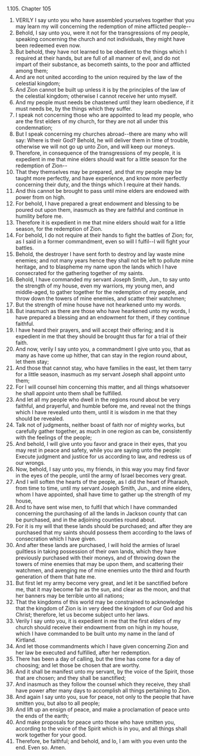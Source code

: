 1.105. Chapter 105
1. VERILY I say unto you who have assembled yourselves together that you may learn my will concerning the redemption of mine afflicted people--
2. Behold, I say unto you, were it not for the transgressions of my people, speaking concerning the church and not individuals, they might have been redeemed even now.
3. But behold, they have not learned to be obedient to the things which I required at their hands, but are full of all manner of evil, and do not impart of their substance, as becometh saints, to the poor and afflicted among them;
4. And are not united according to the union required by the law of the celestial kingdom;
5. And Zion cannot be built up unless it is by the principles of the law of the celestial kingdom; otherwise I cannot receive her unto myself.
6. And my people must needs be chastened until they learn obedience, if it must needs be, by the things which they suffer.
7. I speak not concerning those who are appointed to lead my people, who are the first elders of my church, for they are not all under this condemnation;
8. But I speak concerning my churches abroad--there are many who will say: Where is their God? Behold, he will deliver them in time of trouble, otherwise we will not go up unto Zion, and will keep our moneys.
9. Therefore, in consequence of the transgressions of my people, it is expedient in me that mine elders should wait for a little season for the redemption of Zion--
10. That they themselves may be prepared, and that my people may be taught more perfectly, and have experience, and know more perfectly concerning their duty, and the things which I require at their hands.
11. And this cannot be brought to pass until mine elders are endowed with power from on high.
12. For behold, I have prepared a great endowment and blessing to be poured out upon them, inasmuch as they are faithful and continue in humility before me.
13. Therefore it is expedient in me that mine elders should wait for a little season, for the redemption of Zion.
14. For behold, I do not require at their hands to fight the battles of Zion; for, as I said in a former commandment, even so will I fulfil--I will fight your battles.
15. Behold, the destroyer I have sent forth to destroy and lay waste mine enemies; and not many years hence they shall not be left to pollute mine heritage, and to blaspheme my name upon the lands which I have consecrated for the gathering together of my saints.
16. Behold, I have commanded my servant Joseph Smith, Jun., to say unto the strength of my house, even my warriors, my young men, and middle-aged, to gather together for the redemption of my people, and throw down the towers of mine enemies, and scatter their watchmen;
17. But the strength of mine house have not hearkened unto my words.
18. But inasmuch as there are those who have hearkened unto my words, I have prepared a blessing and an endowment for them, if they continue faithful.
19. I have heard their prayers, and will accept their offering; and it is expedient in me that they should be brought thus far for a trial of their faith.
20. And now, verily I say unto you, a commandment I give unto you, that as many as have come up hither, that can stay in the region round about, let them stay;
21. And those that cannot stay, who have families in the east, let them tarry for a little season, inasmuch as my servant Joseph shall appoint unto them;
22. For I will counsel him concerning this matter, and all things whatsoever he shall appoint unto them shall be fulfilled.
23. And let all my people who dwell in the regions round about be very faithful, and prayerful, and humble before me, and reveal not the things which I have revealed unto them, until it is wisdom in me that they should be revealed.
24. Talk not of judgments, neither boast of faith nor of mighty works, but carefully gather together, as much in one region as can be, consistently with the feelings of the people;
25. And behold, I will give unto you favor and grace in their eyes, that you may rest in peace and safety, while you are saying unto the people: Execute judgment and justice for us according to law, and redress us of our wrongs.
26. Now, behold, I say unto you, my friends, in this way you may find favor in the eyes of the people, until the army of Israel becomes very great.
27. And I will soften the hearts of the people, as I did the heart of Pharaoh, from time to time, until my servant Joseph Smith, Jun., and mine elders, whom I have appointed, shall have time to gather up the strength of my house,
28. And to have sent wise men, to fulfil that which I have commanded concerning the purchasing of all the lands in Jackson county that can be purchased, and in the adjoining counties round about.
29. For it is my will that these lands should be purchased; and after they are purchased that my saints should possess them according to the laws of consecration which I have given.
30. And after these lands are purchased, I will hold the armies of Israel guiltless in taking possession of their own lands, which they have previously purchased with their moneys, and of throwing down the towers of mine enemies that may be upon them, and scattering their watchmen, and avenging me of mine enemies unto the third and fourth generation of them that hate me.
31. But first let my army become very great, and let it be sanctified before me, that it may become fair as the sun, and clear as the moon, and that her banners may be terrible unto all nations;
32. That the kingdoms of this world may be constrained to acknowledge that the kingdom of Zion is in very deed the kingdom of our God and his Christ; therefore, let us become subject unto her laws.
33. Verily I say unto you, it is expedient in me that the first elders of my church should receive their endowment from on high in my house, which I have commanded to be built unto my name in the land of Kirtland.
34. And let those commandments which I have given concerning Zion and her law be executed and fulfilled, after her redemption.
35. There has been a day of calling, but the time has come for a day of choosing; and let those be chosen that are worthy.
36. And it shall be manifest unto my servant, by the voice of the Spirit, those that are chosen; and they shall be sanctified;
37. And inasmuch as they follow the counsel which they receive, they shall have power after many days to accomplish all things pertaining to Zion.
38. And again I say unto you, sue for peace, not only to the people that have smitten you, but also to all people;
39. And lift up an ensign of peace, and make a proclamation of peace unto the ends of the earth;
40. And make proposals for peace unto those who have smitten you, according to the voice of the Spirit which is in you, and all things shall work together for your good.
41. Therefore, be faithful; and behold, and lo, I am with you even unto the end. Even so. Amen.

